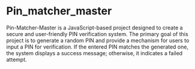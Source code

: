 # Pin_matcher_master
Pin-Matcher-Master is a JavaScript-based project designed to create a secure and user-friendly PIN verification system. The primary goal of this project is to generate a random PIN and provide a mechanism for users to input a PIN for verification. If the entered PIN matches the generated one, the system displays a success message; otherwise, it indicates a failed attempt.

